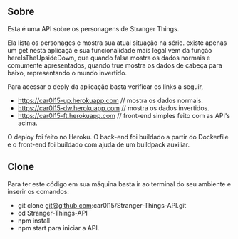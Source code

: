 ## Sobre

Esta é uma API sobre os personagens de Stranger Things.

Ela lista os personages e mostra sua atual situação na série.
existe apenas um get nesta aplicaçã e sua funcionalidade mais 
legal vem da função hereIsTheUpsideDown, que quando falsa mostra os
dados normais e comumente apresentados, quando true mostra
os dados de cabeça para baixo, representando o mundo invertido.

Para acessar o deply da aplicação basta verificar os links a seguir,
- https://car0l15-up.herokuapp.com   // mostra os dados normais.
- https://car0l15-dw.herokuapp.com   // mostra os dados invertidos.
- https://car0l15-ft.herokuapp.com  // front-end simples feito com as API's acima.

O deploy foi feito no Heroku. O back-end foi buildado a partir do Dockerfile e
o front-end foi buildado com ajuda de um buildpack auxiliar.

## Clone

Para ter este código em sua máquina basta ir ao terminal do seu ambiente e inserir os comandos:

- git clone git@github.com:car0l15/Stranger-Things-API.git 
- cd Stranger-Things-API
- npm install
- npm start para iniciar a API.
